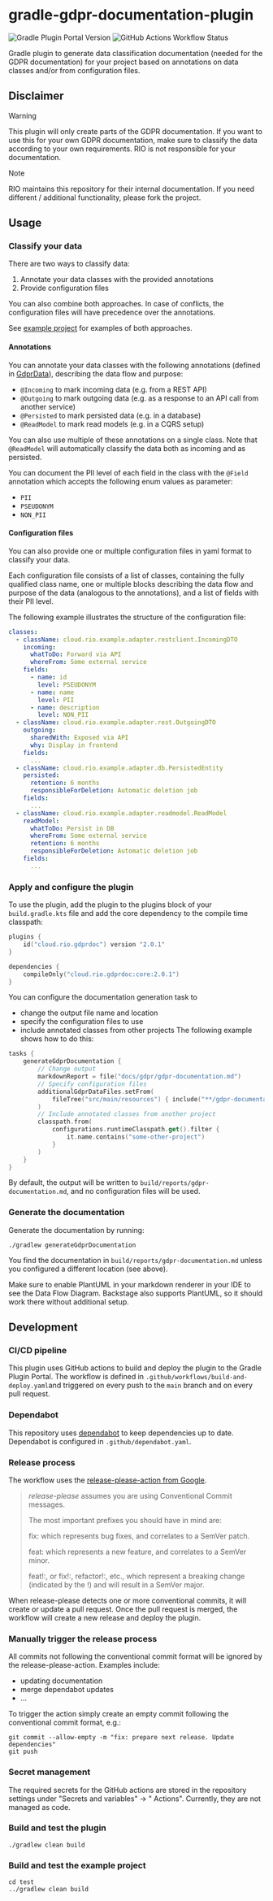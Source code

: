 # gradle-gdpr-documentation-plugin

![Gradle Plugin Portal Version](https://img.shields.io/gradle-plugin-portal/v/cloud.rio.gdprdoc)
![GitHub Actions Workflow Status](https://img.shields.io/github/actions/workflow/status/rio-cloud/gradle-gdpr-documentation-plugin/build-and-deploy.yaml)

Gradle plugin to generate data classification documentation (needed for the GDPR documentation) for your project based
on annotations on data classes and/or from configuration files.

## Disclaimer

> [!WARNING]
> This plugin will only create parts of the GDPR documentation. If you want to use this for your own GDPR documentation,
> make sure to classify the data according to your own requirements. RIO is not responsible for your documentation.

> [!NOTE]
> RIO maintains this repository for their internal documentation. If you need different / additional functionality,
> please fork the project.

## Usage

### Classify your data

There are two ways to classify data:

1. Annotate your data classes with the provided annotations
2. Provide configuration files

You can also combine both approaches. In case of conflicts, the configuration files will have precedence over the
annotations.

See [example project](./test) for examples of both approaches.

#### Annotations

You can annotate your data classes with the following annotations (defined
in [GdprData](./core/src/main/kotlin/cloud/rio/gdprdoc/annotations/GdprDoc.kt)), describing the data flow and purpose:

- `@Incoming` to mark incoming data (e.g. from a REST API)
- `@Outgoing` to mark outgoing data (e.g. as a response to an API call from another service)
- `@Persisted` to mark persisted data (e.g. in a database)
- `@ReadModel` to mark read models (e.g. in a CQRS setup)

You can also use multiple of these annotations on a single class. Note that `@ReadModel` will automatically classify the
data both as incoming and as persisted.

You can document the PII level of each field in the class with the `@Field` annotation which accepts the following enum
values as parameter:

- `PII`
- `PSEUDONYM`
- `NON_PII`

#### Configuration files

You can also provide one or multiple configuration files in yaml format to classify your data.

Each configuration file consists of a list of classes, containing the fully qualified class name, one or multiple blocks
describing the data flow and purpose of the data (analogous to the annotations), and a list of fields with their PII
level.

The following example illustrates the structure of the configuration file:

```yaml
classes:
  - className: cloud.rio.example.adapter.restclient.IncomingDTO
    incoming:
      whatToDo: Forward via API
      whereFrom: Some external service
    fields:
      - name: id
        level: PSEUDONYM
      - name: name
        level: PII
      - name: description
        level: NON_PII
  - className: cloud.rio.example.adapter.rest.OutgoingDTO
    outgoing:
      sharedWith: Exposed via API
      why: Display in frontend
    fields:
      ...
  - className: cloud.rio.example.adapter.db.PersistedEntity
    persisted:
      retention: 6 months
      responsibleForDeletion: Automatic deletion job
    fields:
      ...
  - className: cloud.rio.example.adapter.readmodel.ReadModel
    readModel:
      whatToDo: Persist in DB
      whereFrom: Some external service
      retention: 6 months
      responsibleForDeletion: Automatic deletion job
    fields:
      ...
```

### Apply and configure the plugin

To use the plugin, add the plugin to the plugins block of your `build.gradle.kts` file and add the core dependency to
the compile time classpath:

```kotlin
plugins {
    id("cloud.rio.gdprdoc") version "2.0.1"
}

dependencies {
    compileOnly("cloud.rio.gdprdoc:core:2.0.1")
}
```

You can configure the documentation generation task to

* change the output file name and location
* specify the configuration files to use
* include annotated classes from other projects
  The following example shows how to do this:

```kotlin
tasks {
    generateGdprDocumentation {
        // Change output
        markdownReport = file("docs/gdpr/gdpr-documentation.md")
        // Specify configuration files
        additionalGdprDataFiles.setFrom(
            fileTree("src/main/resources") { include("**/gdpr-documentation.yaml") },
        )
        // Include annotated classes from another project
        classpath.from(
            configurations.runtimeClasspath.get().filter {
                it.name.contains("some-other-project")
            }
        )
    }
}
```

By default, the output will be written to `build/reports/gdpr-documentation.md`, and no configuration files will be
used.

### Generate the documentation

Generate the documentation by running:

```
./gradlew generateGdprDocumentation
```

You find the documentation in `build/reports/gdpr-documentation.md` unless you configured a different location (see
above).

Make sure to enable PlantUML in your markdown renderer in your IDE to see the Data Flow Diagram.
Backstage also supports PlantUML, so it should work there without additional setup.

## Development

### CI/CD pipeline

This plugin uses GitHub actions to build and deploy the plugin to the Gradle Plugin Portal.
The workflow is defined in `.github/workflows/build-and-deploy.yaml`and triggered on every push
to the `main` branch and on every pull request.

### Dependabot

This repository uses [dependabot](https://dependabot.com/) to keep dependencies up to date.
Dependabot is configured in `.github/dependabot.yaml`.

### Release process

The workflow uses the [release-please-action from Google](https://github.com/googleapis/release-please-action).

> _release-please_ assumes you are using Conventional Commit messages.
>
> The most important prefixes you should have in mind are:
>
> fix: which represents bug fixes, and correlates to a SemVer patch.
>
> feat: which represents a new feature, and correlates to a SemVer minor.
>
> feat!:, or fix!:, refactor!:, etc., which represent a breaking change (indicated by the !) and will result in a SemVer
> major.

When release-please detects one or more conventional commits, it will create or update a pull request.
Once the pull request is merged, the workflow will create a new release and deploy the plugin.

### Manually trigger the release process

All commits not following the conventional commit format will be ignored by the release-please-action.
Examples include:

- updating documentation
- merge dependabot updates
- ...

To trigger the action simply create an empty commit following the conventional commit format, e.g.:

```
git commit --allow-empty -m "fix: prepare next release. Update dependencies"
git push
```

### Secret management

The required secrets for the GitHub actions are stored in the repository settings under "Secrets and variables" -> "
Actions".
Currently, they are not managed as code.

### Build and test the plugin

```
./gradlew clean build
```

### Build and test the example project

```
cd test
../gradlew clean build
```
